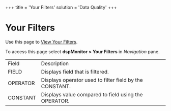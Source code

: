 +++
title = 'Your Filters'
solution = 'Data Quality'
+++

# Your Filters

<div class="use">

Use this page to [View Your
Filters](../Use_Cases/View_Your_Filters).

</div>

To access this page select **dspMonitor \> Your Filters**
in *Navigation* pane.

|          |                                                         |
| -------- | ------------------------------------------------------- |
| Field    | Description                                             |
| FIELD    | Displays field that is filtered.                        |
| OPERATOR | Displays operator used to filter field by the CONSTANT. |
| CONSTANT | Displays value compared to field using the OPERATOR.    |
